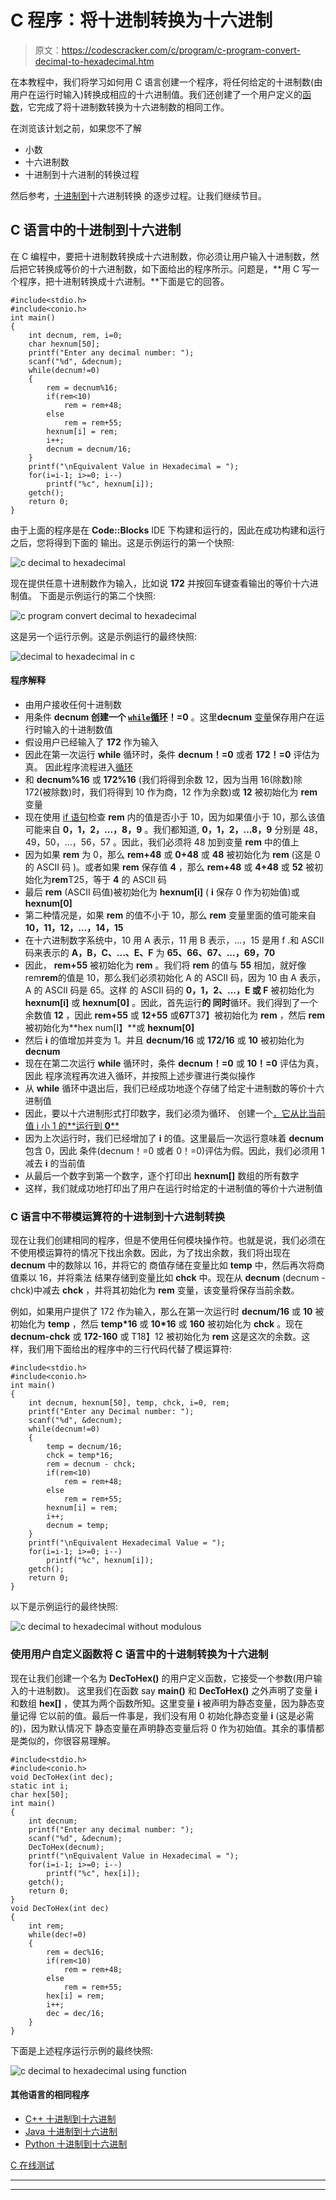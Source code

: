 # C 程序：将十进制转换为十六进制

> 原文：<https://codescracker.com/c/program/c-program-convert-decimal-to-hexadecimal.htm>

在本教程中，我们将学习如何用 C 语言创建一个程序，将任何给定的十进制数(由用户在运行时输入)转换成相应的十六进制值。我们还创建了一个用户定义的[函数](/c/c-functions.htm)，它完成了将十进制数转换为十六进制数的相同工作。

在浏览该计划之前，如果您不了解

*   小数
*   十六进制数
*   十进制到十六进制的转换过程

然后参考，[十进制到](/computer-fundamental/decimal-to-hexadecimal.htm)十六进制转换 的逐步过程。让我们继续节目。

## C 语言中的十进制到十六进制

在 C 编程中，要把十进制数转换成十六进制数，你必须让用户输入十进制数，然后把它转换成等价的十六进制数，如下面给出的程序所示。问题是，**用 C 写一个程序，把十进制转换成十六进制。**下面是它的回答。

```
#include<stdio.h>
#include<conio.h>
int main()
{
    int decnum, rem, i=0;
    char hexnum[50];
    printf("Enter any decimal number: ");
    scanf("%d", &decnum);
    while(decnum!=0)
    {
        rem = decnum%16;
        if(rem<10)
            rem = rem+48;
        else
            rem = rem+55;
        hexnum[i] = rem;
        i++;
        decnum = decnum/16;
    }
    printf("\nEquivalent Value in Hexadecimal = ");
    for(i=i-1; i>=0; i--)
        printf("%c", hexnum[i]);
    getch();
    return 0;
}
```

由于上面的程序是在 **Code::Blocks** IDE 下构建和运行的，因此在成功构建和运行之后，您将得到下面的 输出。这是示例运行的第一个快照:

![c decimal to hexadecimal](img/edf64a338051d593f0d3cc883abf0a1a.png)

现在提供任意十进制数作为输入，比如说 **172** 并按回车键查看输出的等价十六进制值。 下面是示例运行的第二个快照:

![c program convert decimal to hexadecimal](img/231216afd33f46fb2fdb48b51d45e87d.png)

这是另一个运行示例。这是示例运行的最终快照:

![decimal to hexadecimal in c](img/5ca6195851d4ddaef0416758a909a159.png)

#### 程序解释

*   由用户接收任何十进制数
*   用条件 **decnum 创建一个 [`while`循环](/c/c-while-loop.htm)！=0** 。这里**decnum** [变量](/c/c-variables.htm)保存用户在运行时输入的十进制数值
*   假设用户已经输入了 **172** 作为输入
*   因此在第一次运行 **while** 循环时，条件 **decnum！=0** 或者 **172！=0** 评估为真。 因此程序流程进入[循环](/c/c-loops.htm)
*   和 **decnum%16** 或 **172%16** (我们将得到余数 12，因为当用 16(除数)除 172(被除数)时，我们将得到 10 作为商，12 作为余数)或 **12** 被初始化为 **rem** 变量
*   现在使用 [if 语句](/c/c-if-statement.htm)检查 **rem** 内的值是否小于 10，因为如果值小于 10，那么该值可能来自 **0，1，2，...，8，9** 。我们都知道, **0，1，2，...8，9** 分别是 48，49，50，...，56，57 。因此，我们必须将 48 加到变量 **rem** 中的值上
*   因为如果 **rem** 为 0，那么 **rem+48** 或 **0+48** 或 **48** 被初始化为 **rem** (这是 0 的 ASCII 码 )。或者如果 **rem** 保存值 **4** ，那么 **rem+48** 或 **4+48** 或 **52** 被初始化为**rem**T25，等于 **4** 的 ASCII 码
*   最后 **rem** (ASCII 码值)被初始化为 **hexnum[i]** ( **i** 保存 0 作为初始值)或 **hexnum[0]**
*   第二种情况是，如果 **rem** 的值不小于 10，那么 **rem** 变量里面的值可能来自 **10，11，12，...，14，15**
*   在十六进制数字系统中，10 用 A 表示，11 用 B 表示，...，15 是用 f .和 ASCII 码来表示的 **A，B，C、...、E、F** 为 **65、66、67、...，69，70**
*   因此， **rem+55** 被初始化为 **rem** 。我们将 **rem** 的值与 **55** 相加，就好像 rem**rem**的值是 10，那么我们必须初始化 A 的 ASCII 码，因为 10 由 A 表示，A 的 ASCII 码是 65。这样 的 ASCII 码的 **0，1，2、...，E 或 F** 被初始化为 **hexnum[i]** 或 **hexnum[0]** 。因此，首先运行**的 同时**循环。我们得到了一个余数值 **12** ，因此 **rem+55** 或 **12+55** 或**67**T37】被初始化为 **rem** ，然后 **rem** 被初始化为**hex num[I】**或 **hexnum[0]**
*   然后 **i** 的值增加并变为 1。并且 **decnum/16** 或 **172/16** 或 **10** 被初始化为 **decnum**
*   现在在第二次运行 **while** 循环时，条件 **decnum！=0** 或 **10！=0** 评估为真，因此 程序流程再次进入循环，并按照上述步骤进行类似操作
*   从 **while** 循环中退出后，我们已经成功地逐个存储了给定十进制数的等价十六进制值
*   因此，要以十六进制形式打印数字，我们必须为循环、 创建一个[，它从比当前值 i 小 1 的**运行到 **0****](/c/c-for-loop.htm)
*   因为上次运行时，我们已经增加了 **i** 的值。这里最后一次运行意味着 **decnum** 包含 0，因此 条件(decnum！=0 或者 0！=0)评估为假。因此，我们必须用 1 减去 **i** 的当前值
*   从最后一个数字到第一个数字，逐个打印出 **hexnum[]** 数组的所有数字
*   这样，我们就成功地打印出了用户在运行时给定的十进制值的等价十六进制值

### C 语言中不带模运算符的十进制到十六进制转换

现在让我们创建相同的程序，但是不使用任何模块操作符。也就是说，我们必须在不使用模运算符的情况下找出余数。因此，为了找出余数，我们将出现在 **decnum** 中的数除以 16，并将它的 商值存储在变量比如 **temp** 中，然后再次将商值乘以 16，并将乘法 结果存储到变量比如 **chck** 中。现在从 **decnum** (decnum - chck)中减去 **chck** ，并将其初始化为 **rem** 变量，该变量将保存当前余数。

例如，如果用户提供了 172 作为输入，那么在第一次运行时 **decnum/16** 或 **10** 被初始化为 **temp** ，然后 **temp*16** 或 **10*16** 或 **160** 被初始化为 **chck** 。现在 **decnum-chck** 或 **172-160** 或 T18】12 被初始化为 **rem** 这是这次的余数。这样，我们用下面给出的程序中的三行代码代替了模运算符:

```
#include<stdio.h>
#include<conio.h>
int main()
{
    int decnum, hexnum[50], temp, chck, i=0, rem;
    printf("Enter any Decimal number: ");
    scanf("%d", &decnum);
    while(decnum!=0)
    {
        temp = decnum/16;
        chck = temp*16;
        rem = decnum - chck;
        if(rem<10)
            rem = rem+48;
        else
            rem = rem+55;
        hexnum[i] = rem;
        i++;
        decnum = temp;
    }
    printf("\nEquivalent Hexadecimal Value = ");
    for(i=i-1; i>=0; i--)
        printf("%c", hexnum[i]);
    getch();
    return 0;
}
```

以下是示例运行的最终快照:

![c decimal to hexadecimal without modulous](img/1bc06051dbfa65426d26a9f14f2b2518.png)

### 使用用户自定义函数将 C 语言中的十进制转换为十六进制

现在让我们创建一个名为 **DecToHex()** 的用户定义函数，它接受一个参数(用户输入的十进制数)。 这里我们在函数 say **main()** 和 **DecToHex()** 之外声明了变量 **i** 和数组 **hex[]** ，使其为两个函数所知。这里变量 **i** 被声明为静态变量，因为静态变量记得 它以前的值。最后一件事是，我们没有用 0 初始化静态变量 **i** (这是必需的)，因为默认情况下 静态变量在声明静态变量后将 0 作为初始值。其余的事情都是类似的，你很容易理解。

```
#include<stdio.h>
#include<conio.h>
void DecToHex(int dec);
static int i;
char hex[50];
int main()
{
    int decnum;
    printf("Enter any decimal number: ");
    scanf("%d", &decnum);
    DecToHex(decnum);
    printf("\nEquivalent Value in Hexadecimal = ");
    for(i=i-1; i>=0; i--)
        printf("%c", hex[i]);
    getch();
    return 0;
}
void DecToHex(int dec)
{
    int rem;
    while(dec!=0)
    {
        rem = dec%16;
        if(rem<10)
            rem = rem+48;
        else
            rem = rem+55;
        hex[i] = rem;
        i++;
        dec = dec/16;
    }
}
```

下面是上述程序运行示例的最终快照:

![c decimal to hexadecimal using function](img/bb8e074c151c1845b53b1b8ca387556f.png)

#### 其他语言的相同程序

*   [C++ 十进制到十六进制](/cpp/program/cpp-program-convert-decimal-to-hexadecimal.htm)
*   [Java 十进制到十六进制](/java/program/java-program-convert-decimal-to-hexadecimal.htm)
*   [Python 十进制到十六进制](/python/program/python-program-convert-decimal-to-hexadecimal.htm)

[C 在线测试](/exam/showtest.php?subid=2)

* * *

* * *